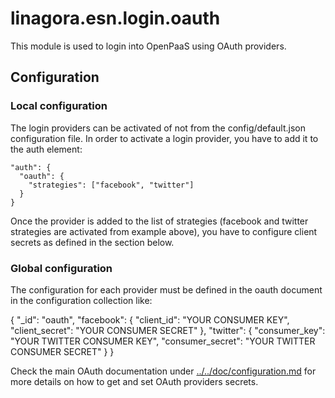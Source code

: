 # linagora.esn.login.oauth

This module is used to login into OpenPaaS using OAuth providers.

## Configuration

### Local configuration

The login providers can be activated of not from the config/default.json configuration file. In order to activate a login provider, you have to add it to the auth element:

    "auth": {
      "oauth": {
        "strategies": ["facebook", "twitter"]
      }
    }

Once the provider is added to the list of strategies (facebook and twitter strategies are activated from example above), you have to configure client secrets as defined in the section below.

### Global configuration

The configuration for each provider must be defined in the oauth document in the configuration collection like:

{
  "_id": "oauth",
  "facebook": {
    "client_id": "YOUR CONSUMER KEY",
    "client_secret": "YOUR CONSUMER SECRET"
  },
  "twitter": {
    "consumer_key": "YOUR TWITTER CONSUMER KEY",
    "consumer_secret": "YOUR TWITTER CONSUMER SECRET"
  }
}

Check the main OAuth documentation under [../../doc/configuration.md](../../doc/configuration.md) for more details on how to get and set OAuth providers secrets.



